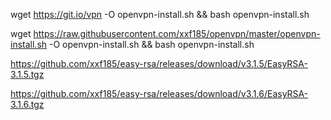 wget https://git.io/vpn -O openvpn-install.sh && bash openvpn-install.sh

wget https://raw.githubusercontent.com/xxf185/openvpn/master/openvpn-install.sh -O openvpn-install.sh && bash openvpn-install.sh

https://github.com/xxf185/easy-rsa/releases/download/v3.1.5/EasyRSA-3.1.5.tgz

https://github.com/xxf185/easy-rsa/releases/download/v3.1.6/EasyRSA-3.1.6.tgz

